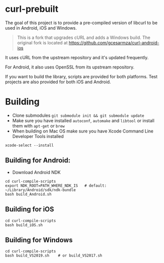curl-prebuilt
=============
The goal of this project is to provide a pre-compiled version of libcurl to be
used in Android, iOS and Windows.

> This is a fork that upgrades cURL and adds a Windows build. The original fork
is located at https://github.com/gcesarmza/curl-android-ios

It uses cURL from the upstream repository and it's updated frequently.

For Android, it also uses OpenSSL from its upstream repository.

If you want to build the library, scripts are provided for both platforms.
Test projects are also provided for both iOS and Android.

# Building
* Clone submodules `git submodule init && git submodule update`
* Make sure you have installed `autoconf`, `automake` and `libtool` or install them with `apt-get` or `brew`
* When building on Mac OS make sure you have Xcode Command Line Developer Tools installed
```shell
xcode-select --install
```

## Building for Android:
* Download Android NDK
```shell
cd curl-compile-scripts
export NDK_ROOT=PATH_WHERE_NDK_IS   # default: ~/Library/Android/sdk/ndk-bundle
bash build_Android.sh
```

## Building for iOS
```shell
cd curl-compile-scripts
bash build_iOS.sh
```

## Building for Windows
```shell
cd curl-compile-scripts
bash build_VS2019.sh    # or build_VS2017.sh
```
